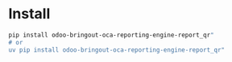 # Install

```bash
pip install odoo-bringout-oca-reporting-engine-report_qr"
# or
uv pip install odoo-bringout-oca-reporting-engine-report_qr"
```
